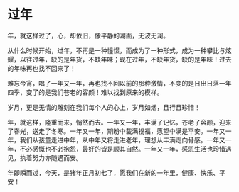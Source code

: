 过年
===

年，就这样过了，心，却依旧，像平静的湖面，无波无澜。

从什么时候开始，过年，不再是一种憧憬，而成为了一种形式，成为一种攀比与炫耀，以往过年，缺的是年货，不缺年味；现在过年，不缺年货，缺的是年味！过去的年味再也找不回来了！

难忘今宵，唱了一年又一年，再也找不回以前的那种激情，不变的是日出日落一年四季，变了的是我们苍老的容颜！难以找到原来的模样。

岁月，更是无情的雕刻在我们每个人的心上，岁月如烟，且行且珍惜！

年，就这样，隆重而来，悄然而去。一年又一年，丰满了记忆，苍老了容颜，迎来了春光，送走了冬寒。一年又一年，期盼中载满祝福，愿望中满是平安。一年又一年，我们从孩童走进中年，从中年又将走进老年，理想从丰满走向骨感。一年又一年，不必感慨也不必抱怨，最好的皆是顺其自然。一年又一年，感恩生活也珍惜遇见，执着努力亦随遇而安。

年即瞬而过，今天，是猪年正月初七了，愿我们在新的一年里，健康、快乐、平安！
